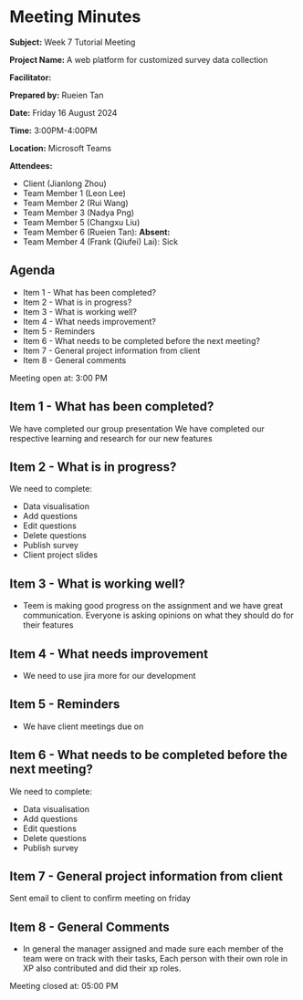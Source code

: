 # Meeting Minutes

**Subject:** Week 7 Tutorial Meeting

**Project Name:**  A web platform for customized survey data collection

**Facilitator:**

**Prepared by:** Rueien Tan

**Date:** Friday 16 August 2024

**Time:** 3:00PM-4:00PM

**Location:** Microsoft Teams

**Attendees:**
* Client (Jianlong Zhou)
* Team Member 1 (Leon Lee)
* Team Member 2 (Rui Wang)
* Team Member 3 (Nadya Png)
* Team Member 5 (Changxu Liu)
* Team Member 6 (Rueien Tan): 
**Absent:**
* Team Member 4 (Frank (Qiufei) Lai): Sick

## Agenda

* Item 1 - What has been completed?
* Item 2 - What is in progress?
* Item 3 - What is working well?
* Item 4 - What needs improvement?
* Item 5 - Reminders
* Item 6 - What needs to be completed before the next meeting?
* Item 7 - General project information from client
* Item 8 - General comments



Meeting open at: 3:00 PM

## Item 1 - What has been completed?
We have completed our group presentation
We have completed our respective learning and research for our new features 

## Item 2 - What is in progress?
We need to complete:
- Data visualisation 
- Add questions
- Edit questions
- Delete questions
- Publish survey
- Client project slides

## Item 3 - What is working well?
- Teem is making good progress on the assignment and we have great communication. Everyone is asking opinions on what they should do for their features

## Item 4 - What needs improvement
- We need to use jira more for our development

## Item 5 - Reminders
- We have client meetings due on 

## Item 6 - What needs to be completed before the next meeting?
We need to complete:
- Data visualisation 
- Add questions
- Edit questions
- Delete questions
- Publish survey

## Item 7 - General project information from client
Sent email to client to confirm meeting on friday

## Item 8 - General Comments
- In general the manager assigned and made sure each member of the team were on track with their tasks, Each person with their own role in XP also contributed and did their xp roles. 


Meeting closed at:  05:00 PM
